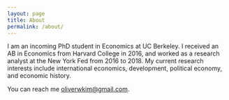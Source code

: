 ```yaml
---
layout: page
title: About
permalink: /about/
---
```


I am an incoming PhD student in Economics at UC Berkeley. I received an AB in Economics from Harvard College in 2016, and worked as a research analyst at the New York Fed from 2016 to 2018. My current research interests include international economics, development, political economy, and economic history.

You can reach me [oliverwkim@gmail.com](mailto:oliverwkim@gmail.com).